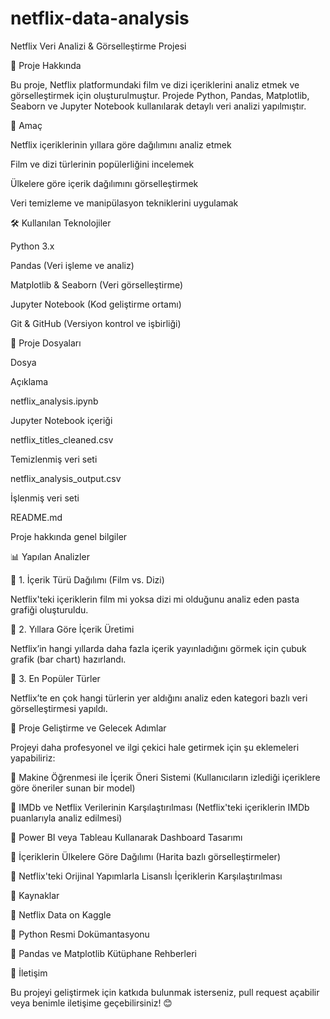 # netflix-data-analysis
Netflix Veri Analizi & Görselleştirme Projesi

📌 Proje Hakkında

Bu proje, Netflix platformundaki film ve dizi içeriklerini analiz etmek ve görselleştirmek için oluşturulmuştur. Projede Python, Pandas, Matplotlib, Seaborn ve Jupyter Notebook kullanılarak detaylı veri analizi yapılmıştır.

🎯 Amaç

Netflix içeriklerinin yıllara göre dağılımını analiz etmek

Film ve dizi türlerinin popülerliğini incelemek

Ülkelere göre içerik dağılımını görselleştirmek

Veri temizleme ve manipülasyon tekniklerini uygulamak

🛠 Kullanılan Teknolojiler

Python 3.x

Pandas (Veri işleme ve analiz)

Matplotlib & Seaborn (Veri görselleştirme)

Jupyter Notebook (Kod geliştirme ortamı)

Git & GitHub (Versiyon kontrol ve işbirliği)

📂 Proje Dosyaları

Dosya

Açıklama

netflix_analysis.ipynb

Jupyter Notebook içeriği

netflix_titles_cleaned.csv

Temizlenmiş veri seti

netflix_analysis_output.csv

İşlenmiş veri seti

README.md

Proje hakkında genel bilgiler

📊 Yapılan Analizler

🔹 1. İçerik Türü Dağılımı (Film vs. Dizi)

Netflix'teki içeriklerin film mi yoksa dizi mi olduğunu analiz eden pasta grafiği oluşturuldu.

🔹 2. Yıllara Göre İçerik Üretimi

Netflix’in hangi yıllarda daha fazla içerik yayınladığını görmek için çubuk grafik (bar chart) hazırlandı.

🔹 3. En Popüler Türler

Netflix’te en çok hangi türlerin yer aldığını analiz eden kategori bazlı veri görselleştirmesi yapıldı.

🚀 Proje Geliştirme ve Gelecek Adımlar

Projeyi daha profesyonel ve ilgi çekici hale getirmek için şu eklemeleri yapabiliriz:

📌 Makine Öğrenmesi ile İçerik Öneri Sistemi (Kullanıcıların izlediği içeriklere göre öneriler sunan bir model)

📌 IMDb ve Netflix Verilerinin Karşılaştırılması (Netflix'teki içeriklerin IMDb puanlarıyla analiz edilmesi)

📌 Power BI veya Tableau Kullanarak Dashboard Tasarımı

📌 İçeriklerin Ülkelere Göre Dağılımı (Harita bazlı görselleştirmeler)

📌 Netflix'teki Orijinal Yapımlarla Lisanslı İçeriklerin Karşılaştırılması

📜 Kaynaklar

📌 Netflix Data on Kaggle

📌 Python Resmi Dokümantasyonu

📌 Pandas ve Matplotlib Kütüphane Rehberleri

📩 İletişim

Bu projeyi geliştirmek için katkıda bulunmak isterseniz, pull request açabilir veya benimle iletişime geçebilirsiniz! 😊

